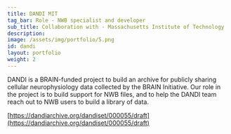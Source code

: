 ```yaml
---
title: DANDI MIT
tag_bar: Role - NWB specialist and developer
sub_title: Collaboration with - Massachusetts Institute of Technology
description:
image: /assets/img/portfolio/5.png
id: dandi
layout: portfolio
weight: 2
---
```


DANDI is a BRAIN-funded project to build an archive for publicly sharing cellular neurophysiology data collected by the BRAIN Initiative. Our role in the project is to build support for NWB files, and to help the DANDI team reach out to NWB users to build a library of data.

[https://dandiarchive.org/dandiset/000055/draft](https://dandiarchive.org/dandiset/000055/draft)

